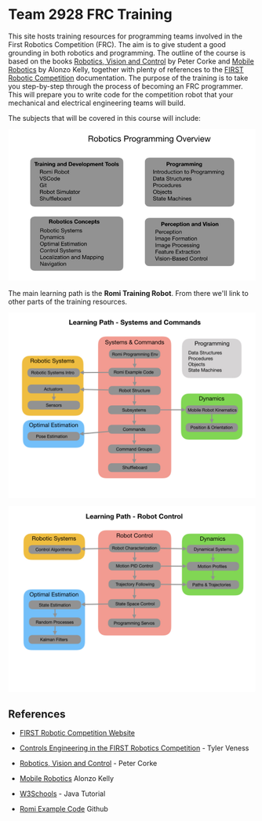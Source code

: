 # Team 2928 FRC Training
This site hosts training resources for programming teams involved in the First Robotics Competition (FRC). The aim is to give student a good grounding in both robotics and programming.  The outline of the course is based on the books [Robotics, Vision and Control](https://petercorke.com/rvc/home/) by Peter Corke and [Mobile Robotics](https://www.cambridge.org/core/books/mobile-robotics/5BF238489F9BC337C0736432C87B3091) by Alonzo Kelly, together with plenty of references to the [FIRST Robotic Competition](https://docs.wpilib.org/en/latest/index.html) documentation.  The purpose of the training is to take you step-by-step through the process of becoming an FRC programmer.  This will prepare you to write code for the competition robot that your mechanical and electrical engineering teams will build.

The subjects that will be covered in this course will include:

![Course Overview](images/FRCConcepts/016.jpg)

The main learning path is the **Romi Training Robot**.  From there we'll link to other parts of the training resources.

![Learning Path Systems and Commands](images/FRCConcepts/FRCConcepts.018.jpeg)

![Learning Path Control](images/FRCConcepts/FRCConcepts.019.jpeg)

## References
- [FIRST Robotic Competition Website](https://docs.wpilib.org/en/latest/index.html)

- [Controls Engineering in the
FIRST Robotics Competition](https://file.tavsys.net/control/controls-engineering-in-frc.pdf) - Tyler Veness 

- [Robotics, Vision and Control](https://petercorke.com/rvc/home/) - Peter Corke

- [Mobile Robotics](https://www.cambridge.org/core/books/mobile-robotics/5BF238489F9BC337C0736432C87B3091) Alonzo Kelly

- [W3Schools](https://www.w3schools.com/java/default.asp) - Java Tutorial 

- [Romi Example Code](https://github.com/mjwhite8119/romi-examples) Github 